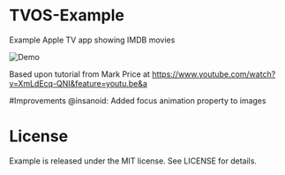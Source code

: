 # TVOS-Example
Example Apple TV app showing IMDB movies

![Demo](http://i.imgur.com/eZpIQiZ.gif)

Based upon tutorial from Mark Price at https://www.youtube.com/watch?v=XmLdEcq-QNI&feature=youtu.be&a

#Improvements
@insanoid: Added focus animation property to images

# License
Example is released under the MIT license. See LICENSE for details.
